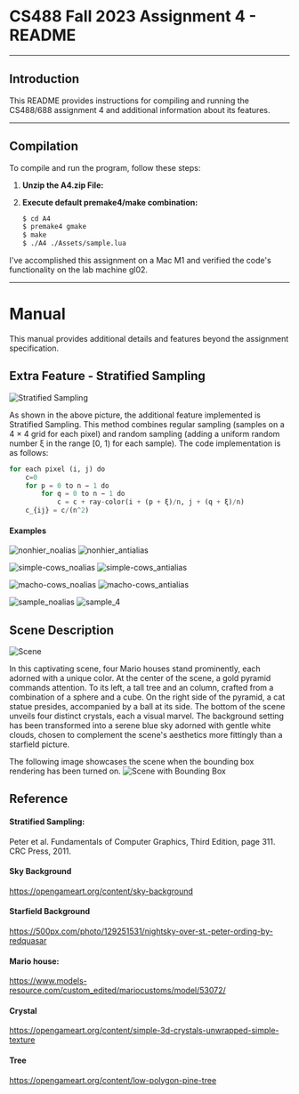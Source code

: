 # CS488 Fall 2023 Assignment 4 - README

---

## Introduction

This README provides instructions for compiling and running the CS488/688 assignment 4 and additional information about its features.

---

## Compilation
To compile and run the program, follow these steps:

1. **Unzip the A4.zip File:** 

2. **Execute default premake4/make combination:** 

    ```bash
    $ cd A4
    $ premake4 gmake
    $ make
    $ ./A4 ./Assets/sample.lua
    ```

I've accomplished this assignment on a Mac M1 and verified the code's functionality on the lab machine gl02.

---


# Manual

This manual provides additional details and features beyond the assignment specification.

## Extra Feature - Stratified Sampling
![Stratified Sampling](StratifiedSampling.png)

As shown in the above picture, the additional feature implemented is Stratified Sampling. This method combines regular sampling (samples on a 4 × 4 grid for each pixel) and random sampling (adding a uniform random number ξ in the range [0, 1) for each sample). The code implementation is as follows:

```python
for each pixel (i, j) do 
    c=0
    for p = 0 to n − 1 do
        for q = 0 to n − 1 do
            c = c + ray-color(i + (p + ξ)/n, j + (q + ξ)/n)
    c_{ij} = c/(n^2)
```

#### Examples
![nonhier_noalias](nonhier_noalias.png)
![nonhier_antialias](nonhier.png)

![simple-cows_noalias](simple-cows_noalias.png)
![simple-cows_antialias](simple-cows.png)

![macho-cows_noalias](macho-cows_noalias.png)
![macho-cows_antialias](macho-cows.png)

![sample_noalias](sample_noalias.png)
![sample_4](sample.png)


## Scene Description
![Scene](sample.png)

In this captivating scene, four Mario houses stand prominently, each adorned with a unique color. At the center of the scene, a gold pyramid commands attention. To its left, a tall tree and an column, crafted from a combination of a sphere and a cube. On the right side of the pyramid, a cat statue presides, accompanied by a ball at its side. The bottom of the scene unveils four distinct crystals, each a visual marvel. The background setting has been transformed into a serene blue sky adorned with gentle white clouds, chosen to complement the scene's aesthetics more fittingly than a starfield picture.

The following image showcases the scene when the bounding box rendering has been turned on.
![Scene with Bounding Box](sample-bb.png)

## Reference

#### Stratified Sampling:

Peter et al. Fundamentals of Computer Graphics, Third Edition, page 311. CRC Press, 2011.

#### Sky Background

https://opengameart.org/content/sky-background

#### Starfield Background

https://500px.com/photo/129251531/nightsky-over-st.-peter-ording-by-redquasar

#### Mario house:

https://www.models-resource.com/custom_edited/mariocustoms/model/53072/

#### Crystal

https://opengameart.org/content/simple-3d-crystals-unwrapped-simple-texture

#### Tree
https://opengameart.org/content/low-polygon-pine-tree

